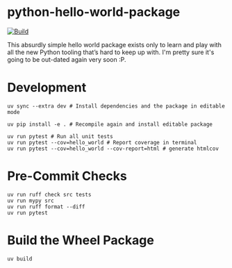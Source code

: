# python-hello-world-package
[![Build](https://github.com/jxcodetw/python-hello-world-package/actions/workflows/main.yml/badge.svg?branch=main)](https://github.com/jxcodetw/python-hello-world-package/actions/workflows/main.yml)

This absurdly simple hello world package exists only to learn and play with all the new Python tooling that’s hard to keep up with. I'm pretty sure it's going to be out-dated again very soon :P.

# Development
```shell
uv sync --extra dev # Install dependencies and the package in editable mode

uv pip install -e . # Recompile again and install editable package

uv run pytest # Run all unit tests
uv run pytest --cov=hello_world # Report coverage in terminal
uv run pytest --cov=hello_world --cov-report=html # generate htmlcov
```

# Pre-Commit Checks
```shell
uv run ruff check src tests 
uv run mypy src
uv run ruff format --diff
uv run pytest
```

# Build the Wheel Package
```shell
uv build
```